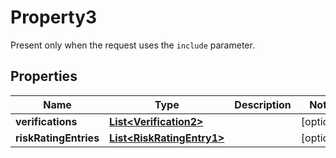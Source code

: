

# Property3

Present only when the request uses the `include` parameter.

## Properties

| Name | Type | Description | Notes |
|------------ | ------------- | ------------- | -------------|
|**verifications** | [**List&lt;Verification2&gt;**](Verification2.md) |  |  [optional] |
|**riskRatingEntries** | [**List&lt;RiskRatingEntry1&gt;**](RiskRatingEntry1.md) |  |  [optional] |



